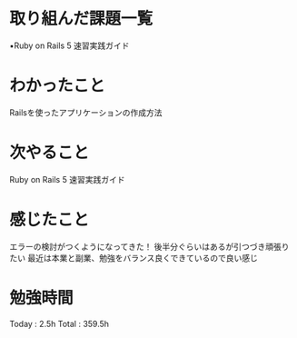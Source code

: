 <h1>取り組んだ課題一覧</h1>

▪️Ruby on Rails 5 速習実践ガイド  

<h1>わかったこと</h1>
Railsを使ったアプリケーションの作成方法

<h1>次やること</h1>
Ruby on Rails 5 速習実践ガイド 

<h1>感じたこと</h1>
エラーの検討がつくようになってきた！
後半分ぐらいはあるが引つづき頑張りたい
最近は本業と副業、勉強をバランス良くできているので良い感じ

<h1>勉強時間</h1>
Today : 2.5h Total : 359.5h
